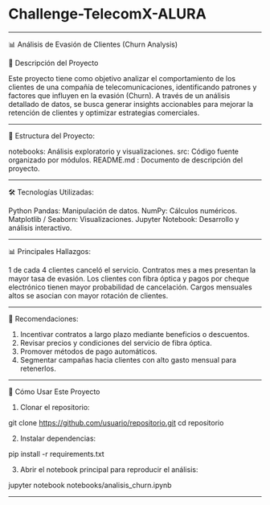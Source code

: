 # Challenge-TelecomX-ALURA


---

📊 Análisis de Evasión de Clientes (Churn Analysis)

📌 Descripción del Proyecto

Este proyecto tiene como objetivo analizar el comportamiento de los clientes de una compañía de telecomunicaciones, identificando patrones y factores que influyen en la evasión (Churn).
A través de un análisis detallado de datos, se busca generar insights accionables para mejorar la retención de clientes y optimizar estrategias comerciales.


---

📂 Estructura del Proyecto:

notebooks: Análisis exploratorio y visualizaciones.
src: Código fuente organizado por módulos.
README.md : Documento de descripción del proyecto.

---

🛠 Tecnologías Utilizadas:

Python 
Pandas: Manipulación de datos.
NumPy: Cálculos numéricos.
Matplotlib / Seaborn: Visualizaciones.
Jupyter Notebook: Desarrollo y análisis interactivo.

---

📊 Principales Hallazgos:

1 de cada 4 clientes canceló el servicio.
Contratos mes a mes presentan la mayor tasa de evasión.
Los clientes con fibra óptica y pagos por cheque electrónico tienen mayor probabilidad de cancelación.
Cargos mensuales altos se asocian con mayor rotación de clientes.

---

🎯 Recomendaciones:

1. Incentivar contratos a largo plazo mediante beneficios o descuentos.
2. Revisar precios y condiciones del servicio de fibra óptica.
3. Promover métodos de pago automáticos.
4. Segmentar campañas hacia clientes con alto gasto mensual para retenerlos.




---

🚀 Cómo Usar Este Proyecto

1. Clonar el repositorio:

git clone https://github.com/usuario/repositorio.git
cd repositorio


2. Instalar dependencias:

pip install -r requirements.txt


3. Abrir el notebook principal para reproducir el análisis:

jupyter notebook notebooks/analisis_churn.ipynb




---


